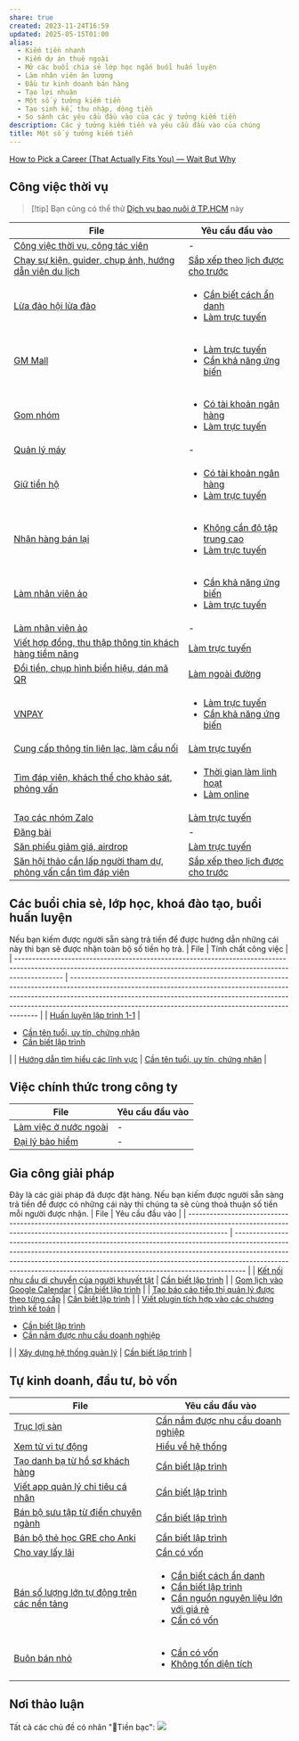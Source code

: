 ```yaml
---
share: true
created: 2023-11-24T16:59
updated: 2025-05-15T01:00
alias:
  - Kiếm tiền nhanh
  - Kiếm dự án thuê ngoài
  - Mở các buổi chia sẻ lớp học ngắn buổi huấn luyện
  - Làm nhân viên ăn lương
  - Đầu tư kinh doanh bán hàng
  - Tạo lợi nhuận
  - Một số ý tưởng kiếm tiền
  - Tạo sinh kế, thu nhập, dòng tiền
  - So sánh các yêu cầu đầu vào của các ý tưởng kiếm tiền
description: Các ý tưởng kiếm tiền và yêu cầu đầu vào của chúng
title: Một số ý tưởng kiếm tiền
---
```

[How to Pick a Career (That Actually Fits You) — Wait But Why](https://waitbutwhy.com/2018/04/picking-career.html)


## Công việc thời vụ
> [!tip] Bạn cũng có thể thử [Dịch vụ bao nuôi ở TP.HCM](../../Qu%C3%A0%20t%E1%BA%B7ng/Bao%20nu%C3%B4i/%E1%BB%9E%20TP.HCM.md) này

| File                                                                                                                                                                                                                     | Yêu cầu đầu vào                                                                                                                                                                                                                                                                               |
| ------------------------------------------------------------------------------------------------------------------------------------------------------------------------------------------------------------------------ | --------------------------------------------------------------------------------------------------------------------------------------------------------------------------------------------------------------------------------------------------------------------------------------------- |
| [Công việc thời vụ, cộng tác viên](./C%C3%B4ng%20vi%E1%BB%87c%20th%E1%BB%9Di%20v%E1%BB%A5,%20c%E1%BB%99ng%20t%C3%A1c%20vi%C3%AAn/index.md)                                                                      | \-                                                                                                                                                                                                                                                                                            |
| [Chạy sự kiện, guider, chụp ảnh, hướng dẫn viên du lịch](./C%C3%B4ng%20vi%E1%BB%87c%20th%E1%BB%9Di%20v%E1%BB%A5,%20c%E1%BB%99ng%20t%C3%A1c%20vi%C3%AAn/Ch%E1%BA%A1y%20s%E1%BB%B1%20ki%E1%BB%87n,%20guider,%20ch%E1%BB%A5p%20%E1%BA%A3nh,%20h%C6%B0%E1%BB%9Bng%20d%E1%BA%ABn%20vi%C3%AAn%20du%20l%E1%BB%8Bch.md)                          | [Sắp xếp theo lịch được cho trước](../1.%20T%C3%ADnh%20ch%E1%BA%A5t%20c%C3%B4ng%20vi%E1%BB%87c/Theo%20th%E1%BB%9Di%20gian/S%E1%BA%AFp%20x%E1%BA%BFp%20theo%20l%E1%BB%8Bch%20%C4%91%C6%B0%E1%BB%A3c%20cho%20tr%C6%B0%E1%BB%9Bc.md)                                                                                                                                                |
| [Lừa đảo hội lừa đảo](./C%C3%B4ng%20vi%E1%BB%87c%20th%E1%BB%9Di%20v%E1%BB%A5,%20c%E1%BB%99ng%20t%C3%A1c%20vi%C3%AAn/L%E1%BB%ABa%20%C4%91%E1%BA%A3o%20h%E1%BB%99i%20l%E1%BB%ABa%20%C4%91%E1%BA%A3o.md)                                                                                                | <ul><li>[Cần biết cách ẩn danh](%F0%9F%93%9CT%C3%A0i%20nguy%C3%AAn/%C3%9D%20t%C6%B0%E1%BB%9Fng%20ki%E1%BA%BFm%20ti%E1%BB%81n/1.%20T%C3%ADnh%20ch%E1%BA%A5t%20c%C3%B4ng%20vi%E1%BB%87c/Theo%20ki%E1%BA%BFn%20th%E1%BB%A9c,%20k%E1%BB%B9%20n%C4%83ng/C%E1%BA%A7n%20bi%E1%BA%BFt%20c%C3%A1ch%20%E1%BA%A9n%20danh.md.md)</li><li>[Làm trực tuyến](%F0%9F%93%9CT%C3%A0i%20nguy%C3%AAn/%C3%9D%20t%C6%B0%E1%BB%9Fng%20ki%E1%BA%BFm%20ti%E1%BB%81n/1.%20T%C3%ADnh%20ch%E1%BA%A5t%20c%C3%B4ng%20vi%E1%BB%87c/Theo%20t%C3%ADnh%20ch%E1%BA%A5t%20c%C3%B4ng%20vi%E1%BB%87c/L%C3%A0m%20tr%E1%BB%B1c%20tuy%E1%BA%BFn.md.md)</li></ul>            |
| [GM Mall](./C%C3%B4ng%20vi%E1%BB%87c%20th%E1%BB%9Di%20v%E1%BB%A5,%20c%E1%BB%99ng%20t%C3%A1c%20vi%C3%AAn/Nh%C3%B3m%20ch%E1%BA%A1y%20ch%E1%BB%89%20ti%C3%AAu/GM%20Mall/index.md)                                                                                             | <ul><li>[Làm trực tuyến](%F0%9F%93%9CT%C3%A0i%20nguy%C3%AAn/%C3%9D%20t%C6%B0%E1%BB%9Fng%20ki%E1%BA%BFm%20ti%E1%BB%81n/1.%20T%C3%ADnh%20ch%E1%BA%A5t%20c%C3%B4ng%20vi%E1%BB%87c/Theo%20t%C3%ADnh%20ch%E1%BA%A5t%20c%C3%B4ng%20vi%E1%BB%87c/L%C3%A0m%20tr%E1%BB%B1c%20tuy%E1%BA%BFn.md.md)</li><li>[Cần khả năng ứng biến](%F0%9F%93%9CT%C3%A0i%20nguy%C3%AAn/%C3%9D%20t%C6%B0%E1%BB%9Fng%20ki%E1%BA%BFm%20ti%E1%BB%81n/1.%20T%C3%ADnh%20ch%E1%BA%A5t%20c%C3%B4ng%20vi%E1%BB%87c/Theo%20ki%E1%BA%BFn%20th%E1%BB%A9c,%20k%E1%BB%B9%20n%C4%83ng/C%E1%BA%A7n%20kh%E1%BA%A3%20n%C4%83ng%20%E1%BB%A9ng%20bi%E1%BA%BFn.md.md)</li></ul>            |
| [Gom nhóm](./C%C3%B4ng%20vi%E1%BB%87c%20th%E1%BB%9Di%20v%E1%BB%A5,%20c%E1%BB%99ng%20t%C3%A1c%20vi%C3%AAn/Nh%C3%B3m%20ch%E1%BA%A1y%20ch%E1%BB%89%20ti%C3%AAu/GM%20Mall/Gom%20nh%C3%B3m.md)                                                                                           | <ul><li>[Có tài khoản ngân hàng](%F0%9F%93%9CT%C3%A0i%20nguy%C3%AAn/%C3%9D%20t%C6%B0%E1%BB%9Fng%20ki%E1%BA%BFm%20ti%E1%BB%81n/1.%20T%C3%ADnh%20ch%E1%BA%A5t%20c%C3%B4ng%20vi%E1%BB%87c/C%C3%B3%20t%C3%A0i%20kho%E1%BA%A3n%20ng%C3%A2n%20h%C3%A0ng.md.md)</li><li>[Làm trực tuyến](%F0%9F%93%9CT%C3%A0i%20nguy%C3%AAn/%C3%9D%20t%C6%B0%E1%BB%9Fng%20ki%E1%BA%BFm%20ti%E1%BB%81n/1.%20T%C3%ADnh%20ch%E1%BA%A5t%20c%C3%B4ng%20vi%E1%BB%87c/Theo%20t%C3%ADnh%20ch%E1%BA%A5t%20c%C3%B4ng%20vi%E1%BB%87c/L%C3%A0m%20tr%E1%BB%B1c%20tuy%E1%BA%BFn.md.md)</li></ul>                                  |
| [Quản lý máy](./C%C3%B4ng%20vi%E1%BB%87c%20th%E1%BB%9Di%20v%E1%BB%A5,%20c%E1%BB%99ng%20t%C3%A1c%20vi%C3%AAn/Nh%C3%B3m%20ch%E1%BA%A1y%20ch%E1%BB%89%20ti%C3%AAu/GM%20Mall/Qu%E1%BA%A3n%20l%C3%BD%20m%C3%A1y.md)                                                                                     | \-                                                                                                                                                                                                                                                                                            |
| [Giữ tiền hộ](./C%C3%B4ng%20vi%E1%BB%87c%20th%E1%BB%9Di%20v%E1%BB%A5,%20c%E1%BB%99ng%20t%C3%A1c%20vi%C3%AAn/Nh%C3%B3m%20ch%E1%BA%A1y%20ch%E1%BB%89%20ti%C3%AAu/GM%20Mall/Gi%E1%BB%AF%20ti%E1%BB%81n%20h%E1%BB%99.md)                                                                                     | <ul><li>[Có tài khoản ngân hàng](%F0%9F%93%9CT%C3%A0i%20nguy%C3%AAn/%C3%9D%20t%C6%B0%E1%BB%9Fng%20ki%E1%BA%BFm%20ti%E1%BB%81n/1.%20T%C3%ADnh%20ch%E1%BA%A5t%20c%C3%B4ng%20vi%E1%BB%87c/C%C3%B3%20t%C3%A0i%20kho%E1%BA%A3n%20ng%C3%A2n%20h%C3%A0ng.md.md)</li><li>[Làm trực tuyến](%F0%9F%93%9CT%C3%A0i%20nguy%C3%AAn/%C3%9D%20t%C6%B0%E1%BB%9Fng%20ki%E1%BA%BFm%20ti%E1%BB%81n/1.%20T%C3%ADnh%20ch%E1%BA%A5t%20c%C3%B4ng%20vi%E1%BB%87c/Theo%20t%C3%ADnh%20ch%E1%BA%A5t%20c%C3%B4ng%20vi%E1%BB%87c/L%C3%A0m%20tr%E1%BB%B1c%20tuy%E1%BA%BFn.md.md)</li></ul>                                  |
| [Nhận hàng bán lại](./C%C3%B4ng%20vi%E1%BB%87c%20th%E1%BB%9Di%20v%E1%BB%A5,%20c%E1%BB%99ng%20t%C3%A1c%20vi%C3%AAn/Nh%C3%B3m%20ch%E1%BA%A1y%20ch%E1%BB%89%20ti%C3%AAu/GM%20Mall/Nh%E1%BA%ADn%20h%C3%A0ng%20b%C3%A1n%20l%E1%BA%A1i.md)                                                                         | <ul><li>[Không cần độ tập trung cao](%F0%9F%93%9CT%C3%A0i%20nguy%C3%AAn/%C3%9D%20t%C6%B0%E1%BB%9Fng%20ki%E1%BA%BFm%20ti%E1%BB%81n/1.%20T%C3%ADnh%20ch%E1%BA%A5t%20c%C3%B4ng%20vi%E1%BB%87c/Theo%20t%C3%ADnh%20ch%E1%BA%A5t%20c%C3%B4ng%20vi%E1%BB%87c/Kh%C3%B4ng%20c%E1%BA%A7n%20%C4%91%E1%BB%99%20t%E1%BA%ADp%20trung%20cao.md.md)</li><li>[Làm trực tuyến](%F0%9F%93%9CT%C3%A0i%20nguy%C3%AAn/%C3%9D%20t%C6%B0%E1%BB%9Fng%20ki%E1%BA%BFm%20ti%E1%BB%81n/1.%20T%C3%ADnh%20ch%E1%BA%A5t%20c%C3%B4ng%20vi%E1%BB%87c/Theo%20t%C3%ADnh%20ch%E1%BA%A5t%20c%C3%B4ng%20vi%E1%BB%87c/L%C3%A0m%20tr%E1%BB%B1c%20tuy%E1%BA%BFn.md.md)</li></ul> |
| [Làm nhân viên ảo](./C%C3%B4ng%20vi%E1%BB%87c%20th%E1%BB%9Di%20v%E1%BB%A5,%20c%E1%BB%99ng%20t%C3%A1c%20vi%C3%AAn/Nh%C3%B3m%20ch%E1%BA%A1y%20ch%E1%BB%89%20ti%C3%AAu/GM%20Mall/L%C3%A0m%20nh%C3%A2n%20vi%C3%AAn%20%E1%BA%A3o.md)                                                                           | <ul><li>[Cần khả năng ứng biến](%F0%9F%93%9CT%C3%A0i%20nguy%C3%AAn/%C3%9D%20t%C6%B0%E1%BB%9Fng%20ki%E1%BA%BFm%20ti%E1%BB%81n/1.%20T%C3%ADnh%20ch%E1%BA%A5t%20c%C3%B4ng%20vi%E1%BB%87c/Theo%20ki%E1%BA%BFn%20th%E1%BB%A9c,%20k%E1%BB%B9%20n%C4%83ng/C%E1%BA%A7n%20kh%E1%BA%A3%20n%C4%83ng%20%E1%BB%A9ng%20bi%E1%BA%BFn.md.md)</li><li>[Làm trực tuyến](%F0%9F%93%9CT%C3%A0i%20nguy%C3%AAn/%C3%9D%20t%C6%B0%E1%BB%9Fng%20ki%E1%BA%BFm%20ti%E1%BB%81n/1.%20T%C3%ADnh%20ch%E1%BA%A5t%20c%C3%B4ng%20vi%E1%BB%87c/Theo%20t%C3%ADnh%20ch%E1%BA%A5t%20c%C3%B4ng%20vi%E1%BB%87c/L%C3%A0m%20tr%E1%BB%B1c%20tuy%E1%BA%BFn.md.md)</li></ul>            |
| [Làm nhân viên ảo](./C%C3%B4ng%20vi%E1%BB%87c%20th%E1%BB%9Di%20v%E1%BB%A5,%20c%E1%BB%99ng%20t%C3%A1c%20vi%C3%AAn/Nh%C3%B3m%20ch%E1%BA%A1y%20ch%E1%BB%89%20ti%C3%AAu/VNPAY/L%C3%A0m%20nh%C3%A2n%20vi%C3%AAn%20%E1%BA%A3o.md)                                                                             | \-                                                                                                                                                                                                                                                                                            |
| [Viết hợp đồng, thu thập thông tin khách hàng tiềm năng](./C%C3%B4ng%20vi%E1%BB%87c%20th%E1%BB%9Di%20v%E1%BB%A5,%20c%E1%BB%99ng%20t%C3%A1c%20vi%C3%AAn/Nh%C3%B3m%20ch%E1%BA%A1y%20ch%E1%BB%89%20ti%C3%AAu/VNPAY/Vi%E1%BA%BFt%20h%E1%BB%A3p%20%C4%91%E1%BB%93ng,%20thu%20th%E1%BA%ADp%20th%C3%B4ng%20tin%20kh%C3%A1ch%20h%C3%A0ng%20ti%E1%BB%81m%20n%C4%83ng.md) | [Làm trực tuyến](../1.%20T%C3%ADnh%20ch%E1%BA%A5t%20c%C3%B4ng%20vi%E1%BB%87c/Theo%20t%C3%ADnh%20ch%E1%BA%A5t%20c%C3%B4ng%20vi%E1%BB%87c/L%C3%A0m%20tr%E1%BB%B1c%20tuy%E1%BA%BFn.md)                                                                                                                                                                          |
| [Đổi tiền, chụp hình biển hiệu, dán mã QR](./C%C3%B4ng%20vi%E1%BB%87c%20th%E1%BB%9Di%20v%E1%BB%A5,%20c%E1%BB%99ng%20t%C3%A1c%20vi%C3%AAn/Nh%C3%B3m%20ch%E1%BA%A1y%20ch%E1%BB%89%20ti%C3%AAu/VNPAY/%C4%90%E1%BB%95i%20ti%E1%BB%81n,%20ch%E1%BB%A5p%20h%C3%ACnh%20bi%E1%BB%83n%20hi%E1%BB%87u,%20d%C3%A1n%20m%C3%A3%20QR.md)                             | [Làm ngoài đường](../1.%20T%C3%ADnh%20ch%E1%BA%A5t%20c%C3%B4ng%20vi%E1%BB%87c/Theo%20t%C3%ADnh%20ch%E1%BA%A5t%20c%C3%B4ng%20vi%E1%BB%87c/L%C3%A0m%20ngo%C3%A0i%20%C4%91%C6%B0%E1%BB%9Dng.md)                                                                                                                                                                        |
| [VNPAY](./C%C3%B4ng%20vi%E1%BB%87c%20th%E1%BB%9Di%20v%E1%BB%A5,%20c%E1%BB%99ng%20t%C3%A1c%20vi%C3%AAn/Nh%C3%B3m%20ch%E1%BA%A1y%20ch%E1%BB%89%20ti%C3%AAu/VNPAY/index.md)                                                                                                   | <ul><li>[Làm trực tuyến](%F0%9F%93%9CT%C3%A0i%20nguy%C3%AAn/%C3%9D%20t%C6%B0%E1%BB%9Fng%20ki%E1%BA%BFm%20ti%E1%BB%81n/1.%20T%C3%ADnh%20ch%E1%BA%A5t%20c%C3%B4ng%20vi%E1%BB%87c/Theo%20t%C3%ADnh%20ch%E1%BA%A5t%20c%C3%B4ng%20vi%E1%BB%87c/L%C3%A0m%20tr%E1%BB%B1c%20tuy%E1%BA%BFn.md.md)</li><li>[Cần khả năng ứng biến](%F0%9F%93%9CT%C3%A0i%20nguy%C3%AAn/%C3%9D%20t%C6%B0%E1%BB%9Fng%20ki%E1%BA%BFm%20ti%E1%BB%81n/1.%20T%C3%ADnh%20ch%E1%BA%A5t%20c%C3%B4ng%20vi%E1%BB%87c/Theo%20ki%E1%BA%BFn%20th%E1%BB%A9c,%20k%E1%BB%B9%20n%C4%83ng/C%E1%BA%A7n%20kh%E1%BA%A3%20n%C4%83ng%20%E1%BB%A9ng%20bi%E1%BA%BFn.md.md)</li></ul>            |
| [Cung cấp thông tin liên lạc, làm cầu nối](./C%C3%B4ng%20vi%E1%BB%87c%20th%E1%BB%9Di%20v%E1%BB%A5,%20c%E1%BB%99ng%20t%C3%A1c%20vi%C3%AAn/Nh%C3%B3m%20ch%E1%BA%A1y%20ch%E1%BB%89%20ti%C3%AAu/T%C3%ACm%20ng%C6%B0%E1%BB%9Di/Cung%20c%E1%BA%A5p%20th%C3%B4ng%20tin%20li%C3%AAn%20l%E1%BA%A1c,%20l%C3%A0m%20c%E1%BA%A7u%20n%E1%BB%91i.md)                         | [Làm trực tuyến](../1.%20T%C3%ADnh%20ch%E1%BA%A5t%20c%C3%B4ng%20vi%E1%BB%87c/Theo%20t%C3%ADnh%20ch%E1%BA%A5t%20c%C3%B4ng%20vi%E1%BB%87c/L%C3%A0m%20tr%E1%BB%B1c%20tuy%E1%BA%BFn.md)                                                                                                                                                                          |
| [Tìm đáp viên, khách thể cho khảo sát, phỏng vấn](./C%C3%B4ng%20vi%E1%BB%87c%20th%E1%BB%9Di%20v%E1%BB%A5,%20c%E1%BB%99ng%20t%C3%A1c%20vi%C3%AAn/Nh%C3%B3m%20ch%E1%BA%A1y%20ch%E1%BB%89%20ti%C3%AAu/T%C3%ACm%20ng%C6%B0%E1%BB%9Di/T%C3%ACm%20%C4%91%C3%A1p%20vi%C3%AAn,%20kh%C3%A1ch%20th%E1%BB%83%20cho%20kh%E1%BA%A3o%20s%C3%A1t,%20ph%E1%BB%8Fng%20v%E1%BA%A5n.md)           | <ul><li>[Thời gian làm linh hoạt](%F0%9F%93%9CT%C3%A0i%20nguy%C3%AAn/%C3%9D%20t%C6%B0%E1%BB%9Fng%20ki%E1%BA%BFm%20ti%E1%BB%81n/1.%20T%C3%ADnh%20ch%E1%BA%A5t%20c%C3%B4ng%20vi%E1%BB%87c/Theo%20th%E1%BB%9Di%20gian/Th%E1%BB%9Di%20gian%20l%C3%A0m%20linh%20ho%E1%BA%A1t.md.md)</li><li>[Làm online](%F0%9F%93%9CT%C3%A0i%20nguy%C3%AAn/%C3%9D%20t%C6%B0%E1%BB%9Fng%20ki%E1%BA%BFm%20ti%E1%BB%81n/1.%20T%C3%ADnh%20ch%E1%BA%A5t%20c%C3%B4ng%20vi%E1%BB%87c/Theo%20t%C3%ADnh%20ch%E1%BA%A5t%20c%C3%B4ng%20vi%E1%BB%87c/L%C3%A0m%20tr%E1%BB%B1c%20tuy%E1%BA%BFn.md.md)</li></ul>                     |
| [Tạo các nhóm Zalo](./C%C3%B4ng%20vi%E1%BB%87c%20th%E1%BB%9Di%20v%E1%BB%A5,%20c%E1%BB%99ng%20t%C3%A1c%20vi%C3%AAn/Nh%C3%B3m%20ch%E1%BA%A1y%20ch%E1%BB%89%20ti%C3%AAu/T%C3%ACm%20ng%C6%B0%E1%BB%9Di/T%E1%BA%A1o%20c%C3%A1c%20nh%C3%B3m%20Zalo.md)                                                                       | [Làm trực tuyến](../1.%20T%C3%ADnh%20ch%E1%BA%A5t%20c%C3%B4ng%20vi%E1%BB%87c/Theo%20t%C3%ADnh%20ch%E1%BA%A5t%20c%C3%B4ng%20vi%E1%BB%87c/L%C3%A0m%20tr%E1%BB%B1c%20tuy%E1%BA%BFn.md)                                                                                                                                                                          |
| [Đăng bài](./C%C3%B4ng%20vi%E1%BB%87c%20th%E1%BB%9Di%20v%E1%BB%A5,%20c%E1%BB%99ng%20t%C3%A1c%20vi%C3%AAn/Nh%C3%B3m%20ch%E1%BA%A1y%20ch%E1%BB%89%20ti%C3%AAu/T%C3%ACm%20ng%C6%B0%E1%BB%9Di/%C4%90%C4%83ng%20b%C3%A0i.md)                                                                                         | \-                                                                                                                                                                                                                                                                                            |
| [Săn phiếu giảm giá, airdrop](./C%C3%B4ng%20vi%E1%BB%87c%20th%E1%BB%9Di%20v%E1%BB%A5,%20c%E1%BB%99ng%20t%C3%A1c%20vi%C3%AAn/S%C4%83n%20phi%E1%BA%BFu%20gi%E1%BA%A3m%20gi%C3%A1,%20airdrop.md)                                                                                | [Làm trực tuyến](../1.%20T%C3%ADnh%20ch%E1%BA%A5t%20c%C3%B4ng%20vi%E1%BB%87c/Theo%20t%C3%ADnh%20ch%E1%BA%A5t%20c%C3%B4ng%20vi%E1%BB%87c/L%C3%A0m%20tr%E1%BB%B1c%20tuy%E1%BA%BFn.md)                                                                                                                                                                          |
| [Săn hội thảo cần lấp người tham dự, phỏng vấn cần tìm đáp viên](./C%C3%B4ng%20vi%E1%BB%87c%20th%E1%BB%9Di%20v%E1%BB%A5,%20c%E1%BB%99ng%20t%C3%A1c%20vi%C3%AAn/S%C4%83n%20h%E1%BB%99i%20th%E1%BA%A3o%20c%E1%BA%A7n%20l%E1%BA%A5p%20ng%C6%B0%E1%BB%9Di%20tham%20d%E1%BB%B1,%20ph%E1%BB%8Fng%20v%E1%BA%A5n%20c%E1%BA%A7n%20t%C3%ACm%20%C4%91%C3%A1p%20vi%C3%AAn.md)          | [Sắp xếp theo lịch được cho trước](../1.%20T%C3%ADnh%20ch%E1%BA%A5t%20c%C3%B4ng%20vi%E1%BB%87c/Theo%20th%E1%BB%9Di%20gian/S%E1%BA%AFp%20x%E1%BA%BFp%20theo%20l%E1%BB%8Bch%20%C4%91%C6%B0%E1%BB%A3c%20cho%20tr%C6%B0%E1%BB%9Bc.md)                                                                                                                                                |


## Các buổi chia sẻ, lớp học, khoá đào tạo, buổi huấn luyện
Nếu bạn kiếm được người sẵn sàng trả tiền để được hướng dẫn những cái này thì bạn sẽ được nhận toàn bộ số tiền họ trả.
| File                                                                                                                                                                      | Tính chất công việc                                                                                                                                                                                                                                                                                             |
| ------------------------------------------------------------------------------------------------------------------------------------------------------------------------- | --------------------------------------------------------------------------------------------------------------------------------------------------------------------------------------------------------------------------------------------------------------------------------------------------------------- |
| [Huấn luyện lập trình 1-1](./C%C3%A1c%20bu%E1%BB%95i%20chia%20s%E1%BA%BB,%20l%E1%BB%9Bp%20h%E1%BB%8Dc,%20kho%C3%A1%20%C4%91%C3%A0o%20t%E1%BA%A1o,%20bu%E1%BB%95i%20hu%E1%BA%A5n%20luy%E1%BB%87n/Hu%E1%BA%A5n%20luy%E1%BB%87n%20l%E1%BA%ADp%20tr%C3%ACnh%201-1.md)               | <ul><li>[Cần tên tuổi, uy tín, chứng nhận](%F0%9F%93%9CT%C3%A0i%20nguy%C3%AAn/%C3%9D%20t%C6%B0%E1%BB%9Fng%20ki%E1%BA%BFm%20ti%E1%BB%81n/1.%20T%C3%ADnh%20ch%E1%BA%A5t%20c%C3%B4ng%20vi%E1%BB%87c/Theo%20ki%E1%BA%BFn%20th%E1%BB%A9c,%20k%E1%BB%B9%20n%C4%83ng/C%E1%BA%A7n%20t%C3%AAn%20tu%E1%BB%95i,%20uy%20t%C3%ADn,%20ch%E1%BB%A9ng%20nh%E1%BA%ADn.md.md)</li><li>[Cần biết lập trình](%F0%9F%93%9CT%C3%A0i%20nguy%C3%AAn/%C3%9D%20t%C6%B0%E1%BB%9Fng%20ki%E1%BA%BFm%20ti%E1%BB%81n/1.%20T%C3%ADnh%20ch%E1%BA%A5t%20c%C3%B4ng%20vi%E1%BB%87c/Theo%20ki%E1%BA%BFn%20th%E1%BB%A9c,%20k%E1%BB%B9%20n%C4%83ng/C%E1%BA%A7n%20bi%E1%BA%BFt%20l%E1%BA%ADp%20tr%C3%ACnh.md.md)</li></ul> |
| [Hướng dẫn tìm hiểu các lĩnh vực](./C%C3%A1c%20bu%E1%BB%95i%20chia%20s%E1%BA%BB,%20l%E1%BB%9Bp%20h%E1%BB%8Dc,%20kho%C3%A1%20%C4%91%C3%A0o%20t%E1%BA%A1o,%20bu%E1%BB%95i%20hu%E1%BA%A5n%20luy%E1%BB%87n/H%C6%B0%E1%BB%9Bng%20d%E1%BA%ABn%20t%C3%ACm%20hi%E1%BB%83u%20c%C3%A1c%20l%C4%A9nh%20v%E1%BB%B1c.md) | [Cần tên tuổi, uy tín, chứng nhận](../1.%20T%C3%ADnh%20ch%E1%BA%A5t%20c%C3%B4ng%20vi%E1%BB%87c/Theo%20ki%E1%BA%BFn%20th%E1%BB%A9c,%20k%E1%BB%B9%20n%C4%83ng/C%E1%BA%A7n%20t%C3%AAn%20tu%E1%BB%95i,%20uy%20t%C3%ADn,%20ch%E1%BB%A9ng%20nh%E1%BA%ADn.md)                                                                                                                                                         |


## Việc chính thức trong công ty
| File                                                                                                                       | Yêu cầu đầu vào |
| -------------------------------------------------------------------------------------------------------------------------- | --------------- |
| [Làm việc ở nước ngoài](./Vi%E1%BB%87c%20ch%C3%ADnh%20th%E1%BB%A9c%20trong%20c%C3%B4ng%20ty/L%C3%A0m%20vi%E1%BB%87c%20%E1%BB%9F%20n%C6%B0%E1%BB%9Bc%20ngo%C3%A0i.md) | \-              |
| [Đại lý bảo hiểm](./Vi%E1%BB%87c%20ch%C3%ADnh%20th%E1%BB%A9c%20trong%20c%C3%B4ng%20ty/%C4%90%E1%BA%A1i%20l%C3%BD%20b%E1%BA%A3o%20hi%E1%BB%83m.md)             | \-              |


## Gia công giải pháp
Đây là các giải pháp đã được đặt hàng. Nếu bạn kiếm được người sẵn sàng trả tiền để được có những cái này thì chúng ta sẽ cùng thoả thuận số tiền mỗi người được nhận. 
| File                                                                                                                                                                    | Yêu cầu đầu vào                                                                                                                                                                                                                                                                                                             |
| ----------------------------------------------------------------------------------------------------------------------------------------------------------------------- | --------------------------------------------------------------------------------------------------------------------------------------------------------------------------------------------------------------------------------------------------------------------------------------------------------------------------- |
| [Kết nối nhu cầu di chuyển của người khuyết tật](./Gia%20c%C3%B4ng%20gi%E1%BA%A3i%20ph%C3%A1p/K%E1%BA%BFt%20n%E1%BB%91i%20nhu%20c%E1%BA%A7u%20di%20chuy%E1%BB%83n%20c%E1%BB%A7a%20ng%C6%B0%E1%BB%9Di%20khuy%E1%BA%BFt%20t%E1%BA%ADt.md)       | [Cần biết lập trình](../1.%20T%C3%ADnh%20ch%E1%BA%A5t%20c%C3%B4ng%20vi%E1%BB%87c/Theo%20ki%E1%BA%BFn%20th%E1%BB%A9c,%20k%E1%BB%B9%20n%C4%83ng/C%E1%BA%A7n%20bi%E1%BA%BFt%20l%E1%BA%ADp%20tr%C3%ACnh.md)                                                                                                                                                                                                 |
| [Gom lịch vào Google Calendar](./Gia%20c%C3%B4ng%20gi%E1%BA%A3i%20ph%C3%A1p/Gom%20l%E1%BB%8Bch%20v%C3%A0o%20Google%20Calendar.md)                                           | [Cần biết lập trình](../1.%20T%C3%ADnh%20ch%E1%BA%A5t%20c%C3%B4ng%20vi%E1%BB%87c/Theo%20ki%E1%BA%BFn%20th%E1%BB%A9c,%20k%E1%BB%B9%20n%C4%83ng/C%E1%BA%A7n%20bi%E1%BA%BFt%20l%E1%BA%ADp%20tr%C3%ACnh.md)                                                                                                                                                                                                 |
| [Tạo báo cáo tiếp thị quản lý được theo từng cấp](./Gia%20c%C3%B4ng%20gi%E1%BA%A3i%20ph%C3%A1p/T%E1%BA%A1o%20b%C3%A1o%20c%C3%A1o%20ti%E1%BA%BFp%20th%E1%BB%8B%20qu%E1%BA%A3n%20l%C3%BD%20%C4%91%C6%B0%E1%BB%A3c%20theo%20t%E1%BB%ABng%20c%E1%BA%A5p.md)     | [Cần biết lập trình](../1.%20T%C3%ADnh%20ch%E1%BA%A5t%20c%C3%B4ng%20vi%E1%BB%87c/Theo%20ki%E1%BA%BFn%20th%E1%BB%A9c,%20k%E1%BB%B9%20n%C4%83ng/C%E1%BA%A7n%20bi%E1%BA%BFt%20l%E1%BA%ADp%20tr%C3%ACnh.md)                                                                                                                                                                                                 |
| [Viết plugin tích hợp vào các chương trình kế toán](./Gia%20c%C3%B4ng%20gi%E1%BA%A3i%20ph%C3%A1p/Vi%E1%BA%BFt%20plugin%20t%C3%ADch%20h%E1%BB%A3p%20v%C3%A0o%20c%C3%A1c%20ch%C6%B0%C6%A1ng%20tr%C3%ACnh%20k%E1%BA%BF%20to%C3%A1n.md) | <ul><li>[Cần biết lập trình](%F0%9F%93%9CT%C3%A0i%20nguy%C3%AAn/%C3%9D%20t%C6%B0%E1%BB%9Fng%20ki%E1%BA%BFm%20ti%E1%BB%81n/1.%20T%C3%ADnh%20ch%E1%BA%A5t%20c%C3%B4ng%20vi%E1%BB%87c/Theo%20ki%E1%BA%BFn%20th%E1%BB%A9c,%20k%E1%BB%B9%20n%C4%83ng/C%E1%BA%A7n%20bi%E1%BA%BFt%20l%E1%BA%ADp%20tr%C3%ACnh.md.md)</li><li>[Cần nắm được nhu cầu doanh nghiệp](%F0%9F%93%9CT%C3%A0i%20nguy%C3%AAn/%C3%9D%20t%C6%B0%E1%BB%9Fng%20ki%E1%BA%BFm%20ti%E1%BB%81n/1.%20T%C3%ADnh%20ch%E1%BA%A5t%20c%C3%B4ng%20vi%E1%BB%87c/Theo%20nguy%C3%AAn%20li%E1%BB%87u,%20ngu%E1%BB%93n%20th%C3%B4ng%20tin/C%E1%BA%A7n%20n%E1%BA%AFm%20%C4%91%C6%B0%E1%BB%A3c%20nhu%20c%E1%BA%A7u%20doanh%20nghi%E1%BB%87p.md.md)</li></ul> |
| [Xây dựng hệ thống quản lý](./Gia%20c%C3%B4ng%20gi%E1%BA%A3i%20ph%C3%A1p/X%C3%A2y%20d%E1%BB%B1ng%20h%E1%BB%87%20th%E1%BB%91ng%20qu%E1%BA%A3n%20l%C3%BD.md)                                                 | [Cần biết lập trình](../1.%20T%C3%ADnh%20ch%E1%BA%A5t%20c%C3%B4ng%20vi%E1%BB%87c/Theo%20ki%E1%BA%BFn%20th%E1%BB%A9c,%20k%E1%BB%B9%20n%C4%83ng/C%E1%BA%A7n%20bi%E1%BA%BFt%20l%E1%BA%ADp%20tr%C3%ACnh.md)                                                                                                                                                                                                 |


## Tự kinh doanh, đầu tư, bỏ vốn
| File                                                                                                                                                                      | Yêu cầu đầu vào                                                                                                                                                                                                                                                                                                                                                                                                                                                                                                                                                           |
| ------------------------------------------------------------------------------------------------------------------------------------------------------------------------- | ------------------------------------------------------------------------------------------------------------------------------------------------------------------------------------------------------------------------------------------------------------------------------------------------------------------------------------------------------------------------------------------------------------------------------------------------------------------------------------------------------------------------------------------------------------------------- |
| [Trục lợi sàn](./T%E1%BB%B1%20kinh%20doanh,%20%C4%91%E1%BA%A7u%20t%C6%B0/Tr%E1%BB%A5c%20l%E1%BB%A3i%20s%C3%A0n.md)                                                                          | [Cần nắm được nhu cầu doanh nghiệp](../1.%20T%C3%ADnh%20ch%E1%BA%A5t%20c%C3%B4ng%20vi%E1%BB%87c/Theo%20nguy%C3%AAn%20li%E1%BB%87u,%20ngu%E1%BB%93n%20th%C3%B4ng%20tin/C%E1%BA%A7n%20n%E1%BA%AFm%20%C4%91%C6%B0%E1%BB%A3c%20nhu%20c%E1%BA%A7u%20doanh%20nghi%E1%BB%87p.md)                                                                                                                                                                                                                                                                                                                                                                                                       |
| [Xem tử vi tự động](./T%E1%BB%B1%20kinh%20doanh,%20%C4%91%E1%BA%A7u%20t%C6%B0/Xem%20t%E1%BB%AD%20vi%20t%E1%BB%B1%20%C4%91%E1%BB%99ng.md)                                                                | [Hiểu về hệ thống](../1.%20T%C3%ADnh%20ch%E1%BA%A5t%20c%C3%B4ng%20vi%E1%BB%87c/Theo%20ki%E1%BA%BFn%20th%E1%BB%A9c,%20k%E1%BB%B9%20n%C4%83ng/Hi%E1%BB%83u%20v%E1%BB%81%20h%E1%BB%87%20th%E1%BB%91ng.md)                                                                                                                                                                                                                                                                                                                                                                                                                                                   |
| [Tạo danh bạ từ hồ sơ khách hàng](./T%E1%BB%B1%20kinh%20doanh,%20%C4%91%E1%BA%A7u%20t%C6%B0/B%C3%A1n%20d%E1%BB%8Bch%20v%E1%BB%A5%20ph%E1%BA%A7n%20m%E1%BB%81m%20(SaaS)/T%E1%BA%A1o%20danh%20b%E1%BA%A1%20t%E1%BB%AB%20h%E1%BB%93%20s%C6%A1%20kh%C3%A1ch%20h%C3%A0ng.md)        | [Cần biết lập trình](../1.%20T%C3%ADnh%20ch%E1%BA%A5t%20c%C3%B4ng%20vi%E1%BB%87c/Theo%20ki%E1%BA%BFn%20th%E1%BB%A9c,%20k%E1%BB%B9%20n%C4%83ng/C%E1%BA%A7n%20bi%E1%BA%BFt%20l%E1%BA%ADp%20tr%C3%ACnh.md)                                                                                                                                                                                                                                                                                                                                                                                                                                               |
| [Viết app quản lý chi tiêu cá nhân](./T%E1%BB%B1%20kinh%20doanh,%20%C4%91%E1%BA%A7u%20t%C6%B0/B%C3%A1n%20d%E1%BB%8Bch%20v%E1%BB%A5%20ph%E1%BA%A7n%20m%E1%BB%81m%20(SaaS)/Vi%E1%BA%BFt%20app%20qu%E1%BA%A3n%20l%C3%BD%20chi%20ti%C3%AAu%20c%C3%A1%20nh%C3%A2n.md)    | [Cần biết lập trình](../1.%20T%C3%ADnh%20ch%E1%BA%A5t%20c%C3%B4ng%20vi%E1%BB%87c/Theo%20ki%E1%BA%BFn%20th%E1%BB%A9c,%20k%E1%BB%B9%20n%C4%83ng/C%E1%BA%A7n%20bi%E1%BA%BFt%20l%E1%BA%ADp%20tr%C3%ACnh.md)                                                                                                                                                                                                                                                                                                                                                                                                                                               |
| [Bán bộ sưu tập từ điển chuyên ngành](./T%E1%BB%B1%20kinh%20doanh,%20%C4%91%E1%BA%A7u%20t%C6%B0/B%C3%A1n%20quy%E1%BB%81n%20truy%20c%E1%BA%ADp%20d%E1%BB%AF%20li%E1%BB%87u/B%C3%A1n%20b%E1%BB%99%20s%C6%B0u%20t%E1%BA%ADp%20t%E1%BB%AB%20%C4%91i%E1%BB%83n%20chuy%C3%AAn%20ng%C3%A0nh.md) | [Cần biết lập trình](../1.%20T%C3%ADnh%20ch%E1%BA%A5t%20c%C3%B4ng%20vi%E1%BB%87c/Theo%20ki%E1%BA%BFn%20th%E1%BB%A9c,%20k%E1%BB%B9%20n%C4%83ng/C%E1%BA%A7n%20bi%E1%BA%BFt%20l%E1%BA%ADp%20tr%C3%ACnh.md)                                                                                                                                                                                                                                                                                                                                                                                                                                               |
| [Bán bộ thẻ học GRE cho Anki](./T%E1%BB%B1%20kinh%20doanh,%20%C4%91%E1%BA%A7u%20t%C6%B0/B%C3%A1n%20quy%E1%BB%81n%20truy%20c%E1%BA%ADp%20d%E1%BB%AF%20li%E1%BB%87u/B%C3%A1n%20b%E1%BB%99%20th%E1%BA%BB%20h%E1%BB%8Dc%20GRE%20cho%20Anki.md)                 | [Cần biết lập trình](../1.%20T%C3%ADnh%20ch%E1%BA%A5t%20c%C3%B4ng%20vi%E1%BB%87c/Theo%20ki%E1%BA%BFn%20th%E1%BB%A9c,%20k%E1%BB%B9%20n%C4%83ng/C%E1%BA%A7n%20bi%E1%BA%BFt%20l%E1%BA%ADp%20tr%C3%ACnh.md)                                                                                                                                                                                                                                                                                                                                                                                                                                               |
| [Cho vay lấy lãi](./T%E1%BB%B1%20kinh%20doanh,%20%C4%91%E1%BA%A7u%20t%C6%B0/Cho%20vay%20l%E1%BA%A5y%20l%C3%A3i.md)                                                                    | [Cần có vốn](../1.%20T%C3%ADnh%20ch%E1%BA%A5t%20c%C3%B4ng%20vi%E1%BB%87c/C%E1%BA%A7n%20c%C3%B3%20v%E1%BB%91n.md)                                                                                                                                                                                                                                                                                                                                                                                                                                                                                       |
| [Bán số lượng lớn tự động trên các nền tảng](./T%E1%BB%B1%20kinh%20doanh,%20%C4%91%E1%BA%A7u%20t%C6%B0/B%C3%A1n%20s%E1%BB%91%20l%C6%B0%E1%BB%A3ng%20l%E1%BB%9Bn%20t%E1%BB%B1%20%C4%91%E1%BB%99ng%20tr%C3%AAn%20c%C3%A1c%20n%E1%BB%81n%20t%E1%BA%A3ng.md)              | <ul><li>[Cần biết cách ẩn danh](%F0%9F%93%9CT%C3%A0i%20nguy%C3%AAn/%C3%9D%20t%C6%B0%E1%BB%9Fng%20ki%E1%BA%BFm%20ti%E1%BB%81n/1.%20T%C3%ADnh%20ch%E1%BA%A5t%20c%C3%B4ng%20vi%E1%BB%87c/Theo%20ki%E1%BA%BFn%20th%E1%BB%A9c,%20k%E1%BB%B9%20n%C4%83ng/C%E1%BA%A7n%20bi%E1%BA%BFt%20c%C3%A1ch%20%E1%BA%A9n%20danh.md.md)</li><li>[Cần biết lập trình](%F0%9F%93%9CT%C3%A0i%20nguy%C3%AAn/%C3%9D%20t%C6%B0%E1%BB%9Fng%20ki%E1%BA%BFm%20ti%E1%BB%81n/1.%20T%C3%ADnh%20ch%E1%BA%A5t%20c%C3%B4ng%20vi%E1%BB%87c/Theo%20ki%E1%BA%BFn%20th%E1%BB%A9c,%20k%E1%BB%B9%20n%C4%83ng/C%E1%BA%A7n%20bi%E1%BA%BFt%20l%E1%BA%ADp%20tr%C3%ACnh.md.md)</li><li>[Cần nguồn nguyên liệu lớn với giá rẻ](%F0%9F%93%9CT%C3%A0i%20nguy%C3%AAn/%C3%9D%20t%C6%B0%E1%BB%9Fng%20ki%E1%BA%BFm%20ti%E1%BB%81n/1.%20T%C3%ADnh%20ch%E1%BA%A5t%20c%C3%B4ng%20vi%E1%BB%87c/Theo%20nguy%C3%AAn%20li%E1%BB%87u,%20ngu%E1%BB%93n%20th%C3%B4ng%20tin/C%E1%BA%A7n%20ngu%E1%BB%93n%20nguy%C3%AAn%20li%E1%BB%87u%20l%E1%BB%9Bn%20v%E1%BB%9Bi%20gi%C3%A1%20r%E1%BA%BB.md.md)</li><li>[Cần có vốn](%F0%9F%93%9CT%C3%A0i%20nguy%C3%AAn/%C3%9D%20t%C6%B0%E1%BB%9Fng%20ki%E1%BA%BFm%20ti%E1%BB%81n/1.%20T%C3%ADnh%20ch%E1%BA%A5t%20c%C3%B4ng%20vi%E1%BB%87c/C%E1%BA%A7n%20c%C3%B3%20v%E1%BB%91n.md.md)</li></ul> |
| [Buôn bán nhỏ](./T%E1%BB%B1%20kinh%20doanh,%20%C4%91%E1%BA%A7u%20t%C6%B0/Bu%C3%B4n%20b%C3%A1n%20nh%E1%BB%8F.md)                                                                          | <ul><li>[Cần có vốn](%F0%9F%93%9CT%C3%A0i%20nguy%C3%AAn/%C3%9D%20t%C6%B0%E1%BB%9Fng%20ki%E1%BA%BFm%20ti%E1%BB%81n/1.%20T%C3%ADnh%20ch%E1%BA%A5t%20c%C3%B4ng%20vi%E1%BB%87c/C%E1%BA%A7n%20c%C3%B3%20v%E1%BB%91n.md.md)</li><li>[Không tốn diện tích](%F0%9F%93%9CT%C3%A0i%20nguy%C3%AAn/%C3%9D%20t%C6%B0%E1%BB%9Fng%20ki%E1%BA%BFm%20ti%E1%BB%81n/1.%20T%C3%ADnh%20ch%E1%BA%A5t%20c%C3%B4ng%20vi%E1%BB%87c/Kh%C3%B4ng%20t%E1%BB%91n%20di%E1%BB%87n%20t%C3%ADch.md.md)</li></ul>                                                                                                                                                                                                                                                                                                                                                     |



## Nơi thảo luận
Tất cả các chủ đề có nhãn "💸Tiền bạc":
[![](https://i.imgur.com/4rJvMNB.png)](https://discord.com/channels/898550123007709204/1219199843583524934)

